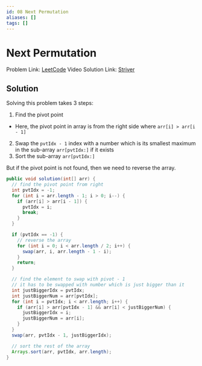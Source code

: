 ```yaml
---
id: 08 Next Permutation
aliases: []
tags: []
---
```


# Next Permutation

Problem Link: [LeetCode](https://leetcode.com/problems/next-permutation/description/)
Video Solution Link: [Striver](https://youtu.be/JDOXKqF60RQ)

## Solution

Solving this problem takes 3 steps:
1. Find the pivot point
  - Here, the pivot point in array is from the right side where `arr[i] > arr[i - 1]`
2. Swap the `pvtIdx - 1` index with a number which is its smallest maximum in the sub-array `arr[pvtIdx:]` if it exists
3. Sort the sub-array `arr[pvtIdx:]`

But if the pivot point is not found, then we need to reverse the array.

```java
public void solution(int[] arr) {
  // find the pivot point from right
  int pvtIdx = -1;
  for (int i = arr.length - 1; i > 0; i--) {
    if (arr[i] > arr[i - 1]) {
      pvtIdx = i;
      break;
    }
  }

  if (pvtIdx == -1) {
    // reverse the array
    for (int i = 0; i < arr.length / 2; i++) {
      swap(arr, i, arr.length - 1 - i);
    }
    return;
  }

  // find the element to swap with pivot - 1
  // it has to be swapped with number which is just bigger than it
  int justBiggerIdx = pvtIdx;
  int justBiggerNum = arr[pvtIdx];
  for (int i = pvtIdx; i < arr.length; i++) {
    if (arr[i] > arr[pvtIdx - 1] && arr[i] < justBiggerNum) {
      justBiggerIdx = i;
      justBiggerNum = arr[i];
    }
  }
  swap(arr, pvtIdx - 1, justBiggerIdx);

  // sort the rest of the array
  Arrays.sort(arr, pvtIdx, arr.length);
}
```

